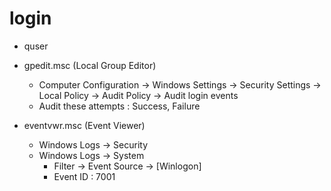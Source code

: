 # login

- quser

- gpedit.msc (Local Group Editor)
  - Computer Configuration -> Windows Settings -> Security Settings -> Local Policy -> Audit Policy -> Audit login events
  - Audit these attempts : Success, Failure

- eventvwr.msc (Event Viewer)
  - Windows Logs -> Security
  - Windows Logs -> System
    - Filter -> Event Source -> [Winlogon]
    - Event ID : 7001
